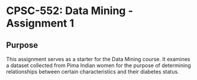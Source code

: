 # CPSC-552: Data Mining - Assignment 1
## Purpose
This assignment serves as a starter for the Data Mining course. It examines a dataset collected from Pima Indian women for the purpose of determining relationships between certain characteristics and their diabetes status. 
